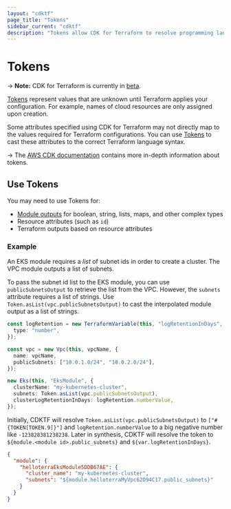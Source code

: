 ```yaml
---
layout: "cdktf"
page_title: "Tokens"
sidebar_current: "cdktf"
description: "Tokens allow CDK for Terraform to resolve programming language types to Terraform language syntax."
---
```


# Tokens

-> **Note:** CDK for Terraform is currently in [beta](/docs/cdktf/index.html#project-maturity-and-production-readiness).

[Tokens](https://docs.aws.amazon.com/cdk/latest/guide/tokens.html)
represent values that are unknown until Terraform applies your configuration. For example, names of cloud resources are only assigned upon creation.

Some attributes specified using CDK for Terraform may not directly map to the values required for Terraform configurations. You can use [Tokens](https://docs.aws.amazon.com/cdk/latest/guide/tokens.html)
to cast these attributes to the correct Terraform language syntax.

-> The [AWS CDK documentation](https://docs.aws.amazon.com/cdk/latest/guide/tokens.html) contains more in-depth information about tokens.

## Use Tokens

You may need to use Tokens for:

- [Module outputs](/docs/cdktf/concepts/modules.html) for boolean, string, lists, maps, and other complex types
- Resource attributes (such as `id`)
- Terraform outputs based on resource attributes

### Example

An EKS module requires a _list_ of subnet ids in order to create a cluster. The VPC module outputs a list of subnets.

To pass the subnet id list to the EKS module, you can use `publicSubnetsOutput` to retrieve the list from the VPC. However, the `subnets` attribute
requires a list of strings. Use `Token.asList(vpc.publicSubnetsOutput)` to cast the interpolated module
output as a list of strings.

```typescript
const logRetention = new TerraformVariable(this, "logRetentionInDays", {
  type: "number",
});

const vpc = new Vpc(this, vpcName, {
  name: vpcName,
  publicSubnets: ["10.0.1.0/24", "10.0.2.0/24"],
});

new Eks(this, "EksModule", {
  clusterName: "my-kubernetes-cluster",
  subnets: Token.asList(vpc.publicSubnetsOutput),
  clusterLogRetentionInDays: logRetention.numberValue,
});
```

Initially, CDKTF will resolve `Token.asList(vpc.publicSubnetsOutput)` to `["#{TOKEN[TOKEN.9]}"]` and `logRetention.numberValue` to a big negative number like `-123828381238238`.
Later in synthesis, CDKTF will resolve the token to `${module.<module id>.public_subnets}` and `${var.logRetentionInDays}`.

```json
{
  "module": {
    "helloterraEksModule5DDB67AE": {
      "cluster_name": "my-kubernetes-cluster",
      "subnets": "${module.helloterraMyVpc62D94C17.public_subnets}"
    }
  }
}
```

